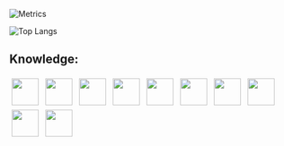 ![Metrics](https://metrics.lecoq.io/ozgunn)

![Top Langs](https://github-readme-stats.vercel.app/api/top-langs/?username=ozgunn&layout=compact&theme=darcula)

## Knowledge:
<p>
<img src="https://cdn.jsdelivr.net/gh/devicons/devicon/icons/php/php-original.svg" height="48" style="vertical-align:top; margin:4px">
<img src="https://symfony.com/logos/symfony_white_03.svg" height="48" style="vertical-align:top; margin:4px">
<img src="https://cdn.jsdelivr.net/gh/devicons/devicon/icons/javascript/javascript-original.svg" height="48" style="vertical-align:top; margin:4px"/>
<img src="https://cdn.jsdelivr.net/gh/devicons/devicon/icons/java/java-original-wordmark.svg" height="48" style="vertical-align:top; margin:4px"/>
<img src="https://cdn.jsdelivr.net/gh/devicons/devicon/icons/nodejs/nodejs-original.svg" height="48" style="vertical-align:top; margin:4px"/>
<img src="https://cdn.jsdelivr.net/gh/devicons/devicon/icons/python/python-original-wordmark.svg" height="48" style="vertical-align:top; margin:4px"/>
<img src="https://cdn.jsdelivr.net/gh/devicons/devicon/icons/flutter/flutter-original.svg" height="48" style="vertical-align:top; margin:4px"/>
<img src="https://cdn.jsdelivr.net/gh/devicons/devicon/icons/react/react-original-wordmark.svg" height="48" style="vertical-align:top; margin:4px"/>
<img src="https://cdn.jsdelivr.net/gh/devicons/devicon/icons/angularjs/angularjs-original.svg" height="48" style="vertical-align:top; margin:4px" />
<img src="https://cdn.jsdelivr.net/gh/devicons/devicon/icons/android/android-original.svg" height="48" style="vertical-align:top; margin:4px"/>
          

</p>
